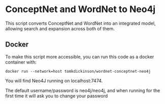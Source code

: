 # ConceptNet and WordNet to Neo4j

This script converts ConceptNet and WordNet into an integrated model, allowing search and expansion across both of
them.

## Docker

To make this script more accessible, you can run this code as a docker container with:

```docker run --network=host tomkdickinson/wordnet-conceptnet-neo4j```

You will find Neo4J running on localhost:7474. 

The default username/password is neo4j/neo4j, and when running for the first time it will ask you to change your password
